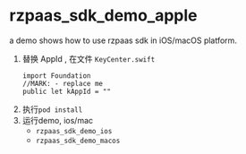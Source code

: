 # rzpaas_sdk_demo_apple
a demo shows how to use rzpaas sdk in iOS/macOS platform.

1. 替换 AppId , 在文件 `KeyCenter.swift`
    ```
    import Foundation
    //MARK: - replace me
    public let kAppId = ""
    ```
2. 执行`pod install`
3. 运行demo, ios/mac 
    - `rzpaas_sdk_demo_ios`
    - `rzpaas_sdk_demo_macos`



